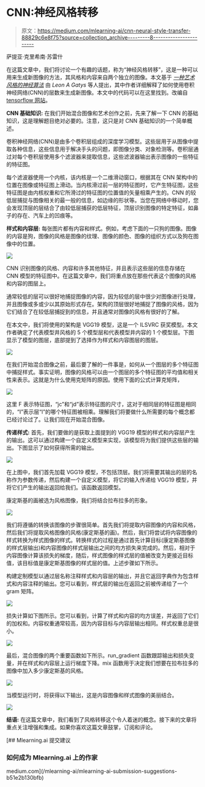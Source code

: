 # CNN:神经风格转移

> 原文：<https://medium.com/mlearning-ai/cnn-neural-style-transfer-88829c6e8f75?source=collection_archive---------8----------------------->

萨提亚·克里希南·苏雷什

在这篇文章中，我们将讨论一个有趣的话题，称为“神经风格转移”，这是一种可以用来生成新图像的方法，其风格和内容来自两个独立的图像。本文基于 [*一种艺术风格的神经算法*](https://arxiv.org/abs/1508.06576) 由 *Leon A Gatys* 等人提出，其中作者详细解释了如何使用卷积神经网络(CNN)的层数来生成新图像。本文中的代码可以在这里找到。改编自 [tensorflow 网站](https://www.tensorflow.org/tutorials/generative/style_transfer)。

**CNN 基础知识:** 在我们开始混合图像和艺术创作之前，先来了解一下 CNN 的基础知识，这是理解题目绝对必要的。注意，这只是对 CNN 基础知识的一个简单概述。

卷积神经网络(CNN)是由多个卷积层组成的深度学习模型。这些层用于从图像中提取各种信息，这些信息用于解决手头的问题，即图像分类、对象检测等。卷积层通过对每个卷积层使用多个滤波器来提取信息，这些滤波器输出表示图像的一些特征的特征图。

每个滤波器使用一个内核，该内核是一个二维滑动窗口，根据其在 CNN 架构中的位置在图像或特征图上滑动。当内核滑过前一层的特征图时，它产生特征图，这些特征图是由内核权重和它所滑过的特征图的位置值的矢量相乘产生的。CNN 的较低层捕捉与图像相关的最一般的信息，如边缘的形状等。当您在网络中移动时，您会发现顶层的层结合了由较低层捕获的低层特征，顶层识别图像的特定特征，如鼻子的存在、汽车上的凹痕等。

**样式和内容层:** 每张图片都有内容和样式。例如，考虑下面的一只狗的图像。图像的内容是狗，图像的风格是图像的纹理、图像的颜色、图像的组织方式以及狗在图像中的位置。

![](img/94d02a68a2a455f14ce5a1a8e3cde9b7.png)

CNN 识别图像的风格、内容和许多其他特征，并且表示这些层的信息存储在 CNN 模型的特征图中。在这篇文章中，我们将重点放在那些代表这个图像的风格和内容的图层上。

通常较低的层可以很好地捕捉图像的内容，因为较低的层中很少对图像进行处理，并且图像或多或少以其原始形式存在。架构的顶层很好地捕捉了图像的风格，因为它们结合了在较低层捕捉到的信息，并且通常对图像的风格有很好的了解。

在本文中，我们将使用的架构是 VGG19 模型，这是一个 ILSVRC 获奖模型。本文作者确定了代表模型井风格的 5 个模型层和代表模型井内容的 1 个模型层。下图显示了模型的图层，底部提到了选择作为样式和内容图层的图层。

![](img/beef99c05982942fe9d9f826d9183fb0.png)

在我们开始混合图像之前，最后要了解的一件事是，如何从一个图层的多个特征图中捕捉样式。事实证明，图像的风格可以由一个图层的多个特征图的平均值和相关性来表示。这就是为什么使用克矩阵的原因。使用下面的公式计算克矩阵，

![](img/92f947c7aa3c5150509101cca85ed780.png)

这里 F 表示特征图，“jc”和“jd”表示特征图的尺寸，这对于相同层的特征图是相同的，“I”表示层“l”的哪个特征图被相乘。理解我们将要做什么所需要的每个概念都已经讨论过了。让我们现在开始混合图像。

**传递样式:** 首先，我们要做的是获取上面提到的 VGG19 模型的样式和内容层产生的输出。这可以通过构建一个自定义模型来实现，该模型将为我们提供这些层的输出。下图显示了如何获得所需的输出。

![](img/cd997130c233e5ee46f3ce8d5718d954.png)

在上图中，我们首先加载 VGG19 模型，不包括顶层。我们将需要其输出的层的名称作为参数传递，然后构建一个自定义模型，将它的输入传递给 VGG19 模型，并将它们产生的输出返回给我们。该函数返回模型。

康定斯基的画被选为风格图像，我们将结合拉布拉多的形象。

![](img/9d5ffeb1b5d6ed26b868835d74e69432.png)

我们将遵循的转换该图像的步骤很简单。首先我们将提取内容图像的内容和风格，然后我们将提取风格图像的风格(康定斯基的画)。然后，我们将尝试将内容图像的样式转换为样式图像的样式。转换样式的过程是通过首先计算目标(康定斯基图像的样式层输出)和内容图像的样式层输出之间的均方损失来完成的。然后，相对于内容图像计算该损失的梯度，随后，样式图像的样式层的值被改变为更接近目标值，该目标值是康定斯基图像的样式层的值。上述步骤如下所示。

构建定制模型以通过层名称注释样式和内容层的输出，并且它返回字典作为包含样式和内容注释的输出。您可以看到，样式层的输出在返回之前被传递给了一个 gram 矩阵。

![](img/6d33ae05948b4df5bffc429dd594bd00.png)

损失计算如下图所示。您可以看到，计算了样式和内容的均方误差，并返回了它们的加权和。内容权重通常较高，因为内容目标与内容层输出相同。样式权重总是很小。

![](img/dd19a729daad66162e48f4159c8c7da6.png)

最后，混合图像的两个重要函数如下所示。run_gradient 函数跟踪输出和损失变量，并在样式和内容层上运行梯度下降。mix 函数用于决定我们想要在拉布拉多的图像中加入多少康定斯基的风格。

![](img/acd07cc8e4361ac9541ff12d96f0b814.png)

当模型运行时，将获得以下输出，这是内容图像和样式图像的美丽结合。

![](img/5dede479158247c101306394195abb5b.png)

**结语:** 在这篇文章中，我们看到了风格转移这个令人着迷的概念。接下来的文章将重点关注增强和集成。如果你喜欢这篇文章鼓掌，订阅和评论。

[](/mlearning-ai/mlearning-ai-submission-suggestions-b51e2b130bfb) [## Mlearning.ai 提交建议

### 如何成为 Mlearning.ai 上的作家

medium.com](/mlearning-ai/mlearning-ai-submission-suggestions-b51e2b130bfb)
